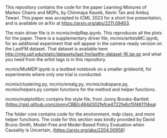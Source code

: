 This repository contains the code for the paper Learning Mixtures of Markov Chains and MDPs,
    by Chinmaya Kausik, Kevin Tan and Ambuj Tewari. 
This paper was accepted to ICML 2023 for a short live presentation,
    and is available on arXiv at https://arxiv.org/abs/2211.09403.

The main driver file is in mcmix/mdpRep.ipynb. 
    This reproduces all the plots for the paper.
There is a supplementary driver file, mcmix/artistsMC.ipynb, 
    for an additional experiment 
    that will appear in the camera-ready version
    on the LastFM dataset.
That dataset is available here http://mtg.upf.edu/static/datasets/last.fm/lastfm-dataset-1K.tar.gz
    and what you need from the artist tags is in this repository.

    
mcmix/MixMDP.ipynb is a testbed notebook on a smaller gridworld, 
    for experiments where only one trial is conducted.
    
mcmix/clustering.py, mcmix/emalg.py, mcmix/subspace.py, mcmix/helpers.py 
    contain functions for the method and helper functions.
    
mcmix/matplotlibrc contains the style file, from Jonny Brooks-Bartlett 
    (https://gist.github.com/JonnyCBB/c464d302fefce4722fe6cf5f461114ea)
    
The folder core contains code for the environment, mdp class, and more helper functions. 
    The code for this section was kindly provided by David Bruns-Smith, 
    Model-Free and Model-Based Policy Evaluation when Causality is Uncertain, 
    (https://arxiv.org/abs/2204.00956)
